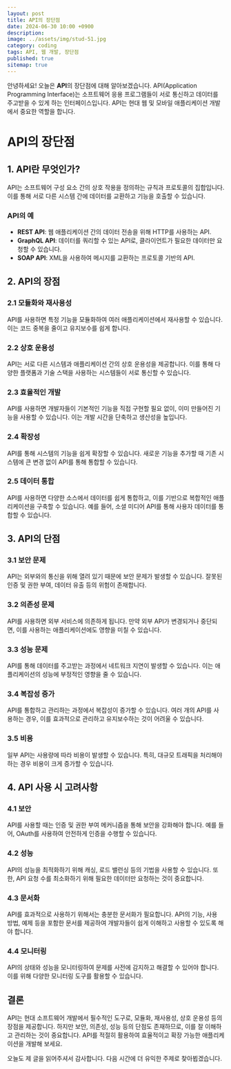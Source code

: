 ```yaml
---
layout: post
title: API의 장단점
date: 2024-06-30 10:00 +0900
description: 
image: ../assets/img/stud-51.jpg
category: coding
tags: API, 웹 개발, 장단점
published: true
sitemap: true
---
```


안녕하세요! 오늘은 **API**의 장단점에 대해 알아보겠습니다. API(Application Programming Interface)는 소프트웨어 응용 프로그램들이 서로 통신하고 데이터를 주고받을 수 있게 하는 인터페이스입니다. API는 현대 웹 및 모바일 애플리케이션 개발에서 중요한 역할을 합니다.

# API의 장단점

## 1. API란 무엇인가?

API는 소프트웨어 구성 요소 간의 상호 작용을 정의하는 규칙과 프로토콜의 집합입니다. 이를 통해 서로 다른 시스템 간에 데이터를 교환하고 기능을 호출할 수 있습니다.

### API의 예

- **REST API**: 웹 애플리케이션 간의 데이터 전송을 위해 HTTP를 사용하는 API.
- **GraphQL API**: 데이터를 쿼리할 수 있는 API로, 클라이언트가 필요한 데이터만 요청할 수 있습니다.
- **SOAP API**: XML을 사용하여 메시지를 교환하는 프로토콜 기반의 API.

## 2. API의 장점

### 2.1 모듈화와 재사용성

API를 사용하면 특정 기능을 모듈화하여 여러 애플리케이션에서 재사용할 수 있습니다. 이는 코드 중복을 줄이고 유지보수를 쉽게 합니다.

### 2.2 상호 운용성

API는 서로 다른 시스템과 애플리케이션 간의 상호 운용성을 제공합니다. 이를 통해 다양한 플랫폼과 기술 스택을 사용하는 시스템들이 서로 통신할 수 있습니다.

### 2.3 효율적인 개발

API를 사용하면 개발자들이 기본적인 기능을 직접 구현할 필요 없이, 이미 만들어진 기능을 사용할 수 있습니다. 이는 개발 시간을 단축하고 생산성을 높입니다.

### 2.4 확장성

API를 통해 시스템의 기능을 쉽게 확장할 수 있습니다. 새로운 기능을 추가할 때 기존 시스템에 큰 변경 없이 API를 통해 통합할 수 있습니다.

### 2.5 데이터 통합

API를 사용하면 다양한 소스에서 데이터를 쉽게 통합하고, 이를 기반으로 복합적인 애플리케이션을 구축할 수 있습니다. 예를 들어, 소셜 미디어 API를 통해 사용자 데이터를 통합할 수 있습니다.

## 3. API의 단점

### 3.1 보안 문제

API는 외부와의 통신을 위해 열려 있기 때문에 보안 문제가 발생할 수 있습니다. 잘못된 인증 및 권한 부여, 데이터 유출 등의 위험이 존재합니다.

### 3.2 의존성 문제

API를 사용하면 외부 서비스에 의존하게 됩니다. 만약 외부 API가 변경되거나 중단되면, 이를 사용하는 애플리케이션에도 영향을 미칠 수 있습니다.

### 3.3 성능 문제

API를 통해 데이터를 주고받는 과정에서 네트워크 지연이 발생할 수 있습니다. 이는 애플리케이션의 성능에 부정적인 영향을 줄 수 있습니다.

### 3.4 복잡성 증가

API를 통합하고 관리하는 과정에서 복잡성이 증가할 수 있습니다. 여러 개의 API를 사용하는 경우, 이를 효과적으로 관리하고 유지보수하는 것이 어려울 수 있습니다.

### 3.5 비용

일부 API는 사용량에 따라 비용이 발생할 수 있습니다. 특히, 대규모 트래픽을 처리해야 하는 경우 비용이 크게 증가할 수 있습니다.

## 4. API 사용 시 고려사항

### 4.1 보안

API를 사용할 때는 인증 및 권한 부여 메커니즘을 통해 보안을 강화해야 합니다. 예를 들어, OAuth를 사용하여 안전하게 인증을 수행할 수 있습니다.

### 4.2 성능

API의 성능을 최적화하기 위해 캐싱, 로드 밸런싱 등의 기법을 사용할 수 있습니다. 또한, API 요청 수를 최소화하기 위해 필요한 데이터만 요청하는 것이 중요합니다.

### 4.3 문서화

API를 효과적으로 사용하기 위해서는 충분한 문서화가 필요합니다. API의 기능, 사용 방법, 예제 등을 포함한 문서를 제공하여 개발자들이 쉽게 이해하고 사용할 수 있도록 해야 합니다.

### 4.4 모니터링

API의 상태와 성능을 모니터링하여 문제를 사전에 감지하고 해결할 수 있어야 합니다. 이를 위해 다양한 모니터링 도구를 활용할 수 있습니다.

## 결론

API는 현대 소프트웨어 개발에서 필수적인 도구로, 모듈화, 재사용성, 상호 운용성 등의 장점을 제공합니다. 하지만 보안, 의존성, 성능 등의 단점도 존재하므로, 이를 잘 이해하고 관리하는 것이 중요합니다. API를 적절히 활용하여 효율적이고 확장 가능한 애플리케이션을 개발해 보세요.

오늘도 제 글을 읽어주셔서 감사합니다. 다음 시간에 더 유익한 주제로 찾아뵙겠습니다.
